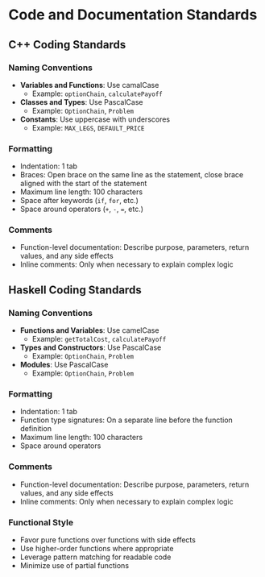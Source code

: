 # Code and Documentation Standards

## C++ Coding Standards

### Naming Conventions
- **Variables and Functions**: Use camalCase
  - Example: `optionChain`, `calculatePayoff`
- **Classes and Types**: Use PascalCase
  - Example: `OptionChain`, `Problem`
- **Constants**: Use uppercase with underscores
  - Example: `MAX_LEGS`, `DEFAULT_PRICE`

### Formatting
- Indentation: 1 tab
- Braces: Open brace on the same line as the statement, close brace aligned with the start of the statement
- Maximum line length: 100 characters
- Space after keywords (`if`, `for`, etc.)
- Space around operators (`+`, `-`, `=`, etc.)

### Comments
- Function-level documentation: Describe purpose, parameters, return values, and any side effects
- Inline comments: Only when necessary to explain complex logic
  

## Haskell Coding Standards

### Naming Conventions
- **Functions and Variables**: Use camelCase
  - Example: `getTotalCost`, `calculatePayoff`
- **Types and Constructors**: Use PascalCase
  - Example: `OptionChain`, `Problem`
- **Modules**: Use PascalCase
  - Example: `OptionChain`, `Problem`

### Formatting
- Indentation: 1 tab
- Function type signatures: On a separate line before the function definition
- Maximum line length: 100 characters
- Space around operators

### Comments
- Function-level documentation: Describe purpose, parameters, return values, and any side effects
- Inline comments: Only when necessary to explain complex logic

### Functional Style
- Favor pure functions over functions with side effects
- Use higher-order functions where appropriate
- Leverage pattern matching for readable code
- Minimize use of partial functions
